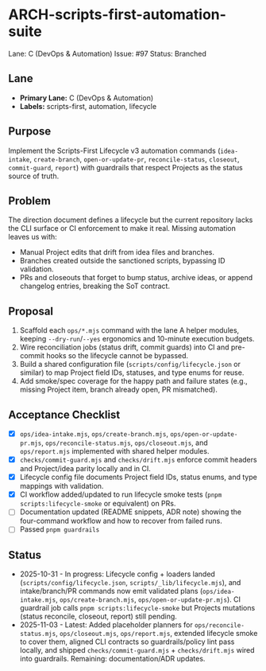 # ARCH-scripts-first-automation-suite

Lane: C (DevOps & Automation)
Issue: #97
Status: Branched

## Lane

- **Primary Lane:** C (DevOps & Automation)
- **Labels:** scripts-first, automation, lifecycle

## Purpose

Implement the Scripts-First Lifecycle v3 automation commands (`idea-intake`,
`create-branch`, `open-or-update-pr`, `reconcile-status`, `closeout`,
`commit-guard`, `report`) with guardrails that respect Projects as the status
source of truth.

## Problem

The direction document defines a lifecycle but the current repository lacks the
CLI surface or CI enforcement to make it real. Missing automation leaves us with:

- Manual Project edits that drift from idea files and branches.
- Branches created outside the sanctioned scripts, bypassing ID validation.
- PRs and closeouts that forget to bump status, archive ideas, or append
  changelog entries, breaking the SoT contract.

## Proposal

1. Scaffold each `ops/*.mjs` command with the lane A helper modules, keeping
   `--dry-run`/`--yes` ergonomics and 10-minute execution budgets.
2. Wire reconciliation jobs (status drift, commit guards) into CI and pre-commit
   hooks so the lifecycle cannot be bypassed.
3. Build a shared configuration file (`scripts/config/lifecycle.json` or
   similar) to map Project field IDs, statuses, and type enums for reuse.
4. Add smoke/spec coverage for the happy path and failure states (e.g., missing
   Project item, branch already open, PR mismatched).

## Acceptance Checklist

- [x] `ops/idea-intake.mjs`, `ops/create-branch.mjs`, `ops/open-or-update-pr.mjs`,
      `ops/reconcile-status.mjs`, `ops/closeout.mjs`, and `ops/report.mjs`
      implemented with shared helper modules.
- [x] `checks/commit-guard.mjs` and `checks/drift.mjs` enforce commit headers and
      Project/idea parity locally and in CI.
- [x] Lifecycle config file documents Project field IDs, status enums, and type
      mappings with validation.
- [x] CI workflow added/updated to run lifecycle smoke tests (`pnpm scripts:lifecycle-smoke` or equivalent) on PRs.
- [ ] Documentation updated (README snippets, ADR note) showing the four-command
      workflow and how to recover from failed runs.
- [ ] Passed `pnpm guardrails`

## Status

- 2025-10-31 - In progress: Lifecycle config + loaders landed (`scripts/config/lifecycle.json`, `scripts/_lib/lifecycle.mjs`), and intake/branch/PR commands now emit validated plans (`ops/idea-intake.mjs`, `ops/create-branch.mjs`, `ops/open-or-update-pr.mjs`). CI guardrail job calls `pnpm scripts:lifecycle-smoke` but Projects mutations (status reconcile, closeout, report) still pending.
- 2025-11-03 - Latest: Added placeholder planners for `ops/reconcile-status.mjs`, `ops/closeout.mjs`, `ops/report.mjs`, extended lifecycle smoke to cover them, aligned CLI contracts so guardrails/policy lint pass locally, and shipped `checks/commit-guard.mjs` + `checks/drift.mjs` wired into guardrails. Remaining: documentation/ADR updates.

